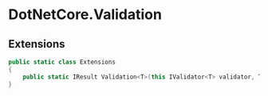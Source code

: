 # DotNetCore.Validation

## Extensions

```cs
public static class Extensions
{
    public static IResult Validation<T>(this IValidator<T> validator, T instance) { }
}
```
